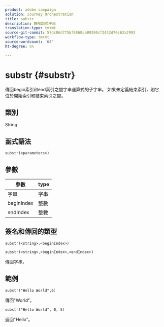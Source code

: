 ```yaml
---
product: adobe campaign
solution: Journey Orchestration
title: substr
description: 瞭解函式子串
translation-type: tm+mt
source-git-commit: 57dc86d775bf8860aa09300cf2432d70c62a2993
workflow-type: tm+mt
source-wordcount: '64'
ht-degree: 6%

---
```



# substr {#substr}

傳回begin索引和end索引之間字串運算式的子字串。 如果未定義結束索引，則它位於開始索引和結束索引之間。

## 類別

String

## 函式語法

`substr(<parameters>)`

## 參數

| 參數 | type |
|-------------|----------|
| 字串 | 字串 |
| beginIndex | 整數 |
| endIndex | 整數 |

## 簽名和傳回的類型

`substr(<string>,<beginIndex>)`

`substr(<string>,<beginIndex>,<endIndex>)`

傳回字串。

## 範例

`substr("Hello World",6)`

傳回&quot;World&quot;。

`substr("Hello World", 0, 5)`

返回&quot;Hello&quot;。